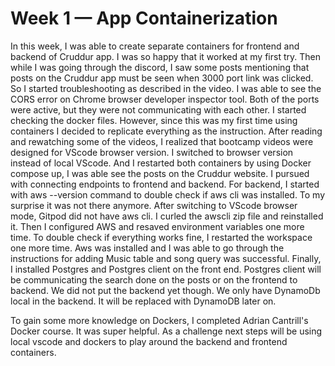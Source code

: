 # Week 1 — App Containerization

In this week, I was able to create separate containers for frontend and backend of Cruddur app. I was so happy that it worked at my first try. Then while I was going through the discord, I saw some posts mentioning that posts on the Cruddur app must be seen when 3000 port link was clicked. So I started troubleshooting as described in the video. I was able to see the CORS error on Chrome browser developer inspector tool. Both of the ports were active, but they were not communicating with each other. I started checking the docker files. However, since this was my first time using containers I decided to replicate everything as the instruction. After reading and rewatching some of the videos, I realized that bootcamp videos were designed for VScode browser version. I switched to browser version instead of local VScode. And I restarted both containers by using Docker compose up, I was able see the posts on the Cruddur website. 
I pursued with connecting endpoints to frontend and backend. For backend, I started with aws --version command to double check if aws cli was installed. To my surprise it was not there anymore. After switching to VScode browser mode, Gitpod did not have aws cli. I curled the awscli zip file and reinstalled it. Then I configured AWS and resaved environment variables one more time. To double check if everything works fine, I restarted the workspace one more time. Aws was installed and I was able to go through the instructions for adding Music table and song query was successful. Finally, I installed Postgres and Postgres client on the front end. Postgres client will be communicating the search done on the posts or on the frontend to backend. We did not put the backend yet though. We only have DynamoDb local in the backend. It will be replaced with DynamoDB later on.

To gain some more knowledge on Dockers, I completed Adrian Cantrill's Docker course. It was super helpful.
As a challenge next steps will be using local vscode and dockers to play around the backend and frontend containers.


